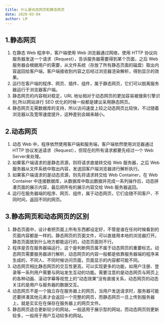 ```yaml
---
title: 什么是动态网页和静态网页
date: 2020-03-04
author: LM
---
```


## 1.静态网页

1. 在静态 Web 程序中，客户端使用 Web 浏览器通过网络，使用 HTTP 协议向服务器发送一个请求（Request），告诉服务器需要得到某个页面，之后 Web 服务器会根据用户的需要，从文件系统（存放了所有静态页面的磁盘）取出内容返回给客户端，客户端接收到内容之后经过浏览器渲染解析，得到显示的效果。
5. 运行在客户端的程序、网页、插件、组件，属于静态网页，它们可以脱离服务器运行于浏览器客户端。
6. 静态网页的内容相对稳定，URL 地址相对于动态网页的更加容易被搜索引擎识别,所以网站进行 SEO 优化的时候一般都是建议采用静态网页。
7. 静态网页无需数据库的支持，所以访问速度上较之动态网页比较快，不过随着浏览器以及宽带速度提升，这种差别会越来越小。

## 2.动态网页

1. 动态 Web 中，程序依然使用客户端和服务端，客户端依然使用浏览器通过 HTTP 协议发送请求（Request），但现在的所有请求都要先经过一个 Web Server来处理。
2. 如果客户端请求的是静态资源，则将请求直接转交给 Web 服务器，之后 Web 服务器从文件系统中取出内容，发送回客户端浏览器进行解析执行。
3. 如果客户端请求的是动态资源，则先将请求转交给 Web Container，在 Web Container 中连接数据库，从数据库中取出数据并完成一系列操作后，动态拼凑页面的展示内容，最后把所有的展示内容交给 Web 服务器返回。
4. 运行在服务器端的程序、网页、组件，属于动态网页，它们会随不同客户、不同时间，返回不同的网页。

## 3.静态网页和动态网页的区别

1. 静态页面中，设计者把页面上所有东西都设定好，不管是谁在任何时候看到的页面内容都是一样的。静态网页的页面文件，可以直接用本地的浏览器打开。静态页面放到什么地方都能运行的，动态页面则不行。
2. 程序是否在服务器端运行，这个是判断网页属不属于动态网页的重要标志。动态网页需要服务器进行解析，动态网页的内容一般都是依靠服务器端的程序来生成的，不同人、不同时候访问页面，页面显示的内容都可能不同。
3. 动态网页相比静态网页的交互性更高，可以实现更多的功能，如用户注册、登录等一系列用户需要与网站发生互动的功能。需要注意的是动态网页与网页上的各种动画、滚动字幕等视觉上的“动态效果”没有直接关系，动态网页的动态关注的是用户与服务器的数据交互。
4. 动态网页不是一个独立存在服务器上的网页，当用户发送请求时，服务器可能还要拼凑其他元素才会返回一个完整的网页，而静态网页一旦上传到服务器上，就是实实在在保存在服务器上的网页文件。
8. 静态网页适合更新较少的网站，一般适用于展示型的网站，而动态网页则更新较多，一般用于用户互动较多的网站。

